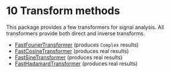 # 10 Transform methods
This package provides a few transformers for signal analysis. All transformers
provide both direct and inverse transforms.
* [ FastFourierTransformer](../apidocs/org.hipparchus/transform/FastFourierTransformer.html) (produces `Complex` results)
* [ FastCosineTransformer](../apidocs/org.hipparchus/transform/FastCosineTransformer.html) (produces real results)
* [ FastSineTransformer](../apidocs/org.hipparchus/transform/FastSineTransformer.html) (produces real results)
* [ FastHadamardTransformer](../apidocs/org.hipparchus/transform/FastHadamardTransformer.html) (produces real results)


